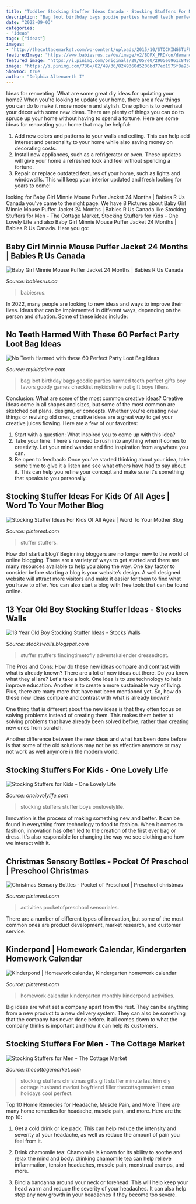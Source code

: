 ```yaml
---
title: "Toddler Stocking Stuffer Ideas Canada - Stocking Stuffers For Men"
description: "Bag loot birthday bags goodie parties harmed teeth perfect gifts boy favors goody games checklist mykidstime put gift boys fillers"
date: "2022-09-03"
categories:
- "ideas"
tags: ["ideas"]
images:
- "http://thecottagemarket.com/wp-content/uploads/2015/10/STOCKINGSTUFFERS-FORMEN-TOWER-1.png"
featuredImage: "https://www.babiesrus.ca/dw/image/v2/BDFX_PRD/on/demandware.static/-/Sites-toys-master-catalog/default/dw13600cd4/images/242A59D1_1.jpg?sw=767&amp;sh=767&amp;sm=fit"
featured_image: "https://i.pinimg.com/originals/29/05/e0/2905e0961c8495a7b1934465eb4f8722.jpg"
image: "https://i.pinimg.com/736x/82/49/36/8249360d5206bd77ed1575f8a93cfc5d.jpg"
ShowToc: true
author: "Delphia Altenwerth I"
---
```



Ideas for renovating: What are some great diy ideas for updating your home?
When you're looking to update your home, there are a few things you can do to make it more modern and stylish. One option is to overhaul your décor with some new ideas. There are plenty of things you can do to spruce up your home without having to spend a fortune. Here are some ideas for renovating your home that may be helpful: 
1. Add new colors and patterns to your walls and ceiling. This can help add interest and personality to your home while also saving money on decorating costs. 
2. Install new appliances, such as a refrigerator or oven. These updates will give your home a refreshed look and feel without spending a fortune. 
3. Repair or replace outdated features of your home, such as lights and windowsills. This will keep your interior updated and fresh looking for years to come! 

	

		
looking for Baby Girl Minnie Mouse Puffer Jacket 24 Months | Babies R Us Canada you've came to the right page. We have 8 Pictures about Baby Girl Minnie Mouse Puffer Jacket 24 Months | Babies R Us Canada like Stocking Stuffers for Men - The Cottage Market, Stocking Stuffers for Kids - One Lovely Life and also Baby Girl Minnie Mouse Puffer Jacket 24 Months | Babies R Us Canada. Here you go:
		
    
## Baby Girl Minnie Mouse Puffer Jacket 24 Months | Babies R Us Canada

<img loading=lazy src="https://www.babiesrus.ca/dw/image/v2/BDFX_PRD/on/demandware.static/-/Sites-toys-master-catalog/default/dw13600cd4/images/242A59D1_1.jpg?sw=767&amp;sh=767&amp;sm=fit" onerror="this.onerror=null;this.src='https://tse2.mm.bing.net/th?id=OIP.ZamVFthFfj4jpXPfKZQlqQHaHa&amp;pid=15.1';" alt="Baby Girl Minnie Mouse Puffer Jacket 24 Months | Babies R Us Canada">

_Source: babiesrus.ca_

>babiesrus. 

	

In 2022, many people are looking to new ideas and ways to improve their lives. Ideas that can be implemented in different ways, depending on the person and situation. Some of these ideas include: 

    
## No Teeth Harmed With These 60 Perfect Party Loot Bag Ideas

<img loading=lazy src="http://www.mykidstime.com/wp-content/uploads/2015/02/Party-Loot-Bag-Ideas.png" onerror="this.onerror=null;this.src='https://tse4.mm.bing.net/th?id=OIP.nggZO2b4sE9PjzyNWB4lwwHaKe&amp;pid=15.1';" alt="No Teeth Harmed with these 60 Perfect Party Loot Bag Ideas">

_Source: mykidstime.com_

>bag loot birthday bags goodie parties harmed teeth perfect gifts boy favors goody games checklist mykidstime put gift boys fillers. 

	

Conclusion: What are some of the most common creative ideas?
Creative ideas come in all shapes and sizes, but some of the most common are sketched out plans, designs, or concepts. Whether you're creating new things or reviving old ones, creative ideas are a great way to get your creative juices flowing. Here are a few of our favorites:
1. Start with a question: What inspired you to come up with this idea?
2. Take your time: There's no need to rush into anything when it comes to creativity. Let your mind wander and find inspiration from anywhere you can.
3. Be open to feedback: Once you've started thinking about your idea, take some time to give it a listen and see what others have had to say about it. This can help you refine your concept and make sure it's something that speaks to you personally.

    
## Stocking Stuffer Ideas For Kids Of All Ages | Word To Your Mother Blog

<img loading=lazy src="https://i.pinimg.com/736x/82/49/36/8249360d5206bd77ed1575f8a93cfc5d.jpg" onerror="this.onerror=null;this.src='https://tse4.mm.bing.net/th?id=OIP.B2Aiw54i7eWKyG9Oi8AGiQHaOj&amp;pid=15.1';" alt="Stocking Stuffer Ideas For Kids Of All Ages | Word To Your Mother Blog">

_Source: pinterest.com_

>stuffer stuffers. 

	

How do I start a blog?
Beginning bloggers are no longer new to the world of online blogging. There are a variety of ways to get started and there are many resources available to help you along the way. One key factor to consider before starting a blog is your website’s design. A well designed website will attract more visitors and make it easier for them to find what you have to offer. You can also start a blog with free tools that can be found online.

    
## 13 Year Old Boy Stocking Stuffer Ideas - Stocks Walls

<img loading=lazy src="https://i.pinimg.com/originals/b7/ab/5d/b7ab5d14d9473d50c21591da78bd6e76.jpg" onerror="this.onerror=null;this.src='https://tse2.mm.bing.net/th?id=OIP.V-L4XtmzHIVDD8JTrNz_awHado&amp;pid=15.1';" alt="13 Year Old Boy Stocking Stuffer Ideas - Stocks Walls">

_Source: stockswalls.blogspot.com_

>stuffer stuffers findingtimetofly adventskalender dressedtoat. 

	

The Pros and Cons: How do these new ideas compare and contrast with what is already known?
There are a lot of new ideas out there. Do you know what they all are? Let's take a look. 
One idea is to use technology to help improve education. Another is to create a more sustainable way of living. Plus, there are many more that have not been mentioned yet. So, how do these new ideas compare and contrast with what is already known?

One thing that is different about the new ideas is that they often focus on solving problems instead of creating them. This makes them better at solving problems that have already been solved before, rather than creating new ones from scratch. 

Another difference between the new ideas and what has been done before is that some of the old solutions may not be as effective anymore or may not work as well anymore in the modern world.

    
## Stocking Stuffers For Kids - One Lovely Life

<img loading=lazy src="http://www.onelovelylife.com/wp-content/uploads/2015/12/sophie-stocking.jpg" onerror="this.onerror=null;this.src='https://tse1.mm.bing.net/th?id=OIP._ZkPoNTH6TAmMAN-NMdYxQHaLY&amp;pid=15.1';" alt="Stocking Stuffers for Kids - One Lovely Life">

_Source: onelovelylife.com_

>stocking stuffers stuffer boys onelovelylife. 

	

Innovation is the process of making something new and better. It can be found in everything from technology to food to fashion. When it comes to fashion, innovation has often led to the creation of the first ever bag or dress. It's also responsible for changing the way we see clothing and how we interact with it.

    
## Christmas Sensory Bottles - Pocket Of Preschool | Preschool Christmas

<img loading=lazy src="https://i.pinimg.com/originals/29/05/e0/2905e0961c8495a7b1934465eb4f8722.jpg" onerror="this.onerror=null;this.src='https://tse2.mm.bing.net/th?id=OIP.v4ritvXDY0vBG5shy-qHTAHaO0&amp;pid=15.1';" alt="Christmas Sensory Bottles - Pocket of Preschool | Preschool christmas">

_Source: pinterest.com_

>activities pocketofpreschool sensoriales. 

	

There are a number of different types of innovation, but some of the most common ones are product development, market research, and customer service.

    
## Kinderpond | Homework Calendar, Kindergarten Homework Calendar

<img loading=lazy src="https://i.pinimg.com/originals/03/d6/1d/03d61d85e4683e713178f2e9d442ac02.png" onerror="this.onerror=null;this.src='https://tse3.mm.bing.net/th?id=OIP.POG-HuvhWwZpARuIY9jQ7AAAAA&amp;pid=15.1';" alt="Kinderpond | Homework calendar, Kindergarten homework calendar">

_Source: pinterest.com_

>homework calendar kindergarten monthly kinderpond activities. 

	

Big ideas are what set a company apart from the rest. They can be anything from a new product to a new delivery system. They can also be something that the company has never done before. It all comes down to what the company thinks is important and how it can help its customers.

    
## Stocking Stuffers For Men - The Cottage Market

<img loading=lazy src="http://thecottagemarket.com/wp-content/uploads/2015/10/STOCKINGSTUFFERS-FORMEN-TOWER-1.png" onerror="this.onerror=null;this.src='https://tse2.mm.bing.net/th?id=OIP.KxV0ZgXmL_HgTVk2pEmRbwHaQS&amp;pid=15.1';" alt="Stocking Stuffers for Men - The Cottage Market">

_Source: thecottagemarket.com_

>stocking stuffers christmas gifts gift stuffer minute last him diy cottage husband market boyfriend filler thecottagemarket xmas holidays cool perfect. 

	

Top 10 Home Remedies for Headache, Muscle Pain, and More
There are many home remedies for headache, muscle pain, and more. Here are the top 10:
1. Get a cold drink or ice pack: This can help reduce the intensity and severity of your headache, as well as reduce the amount of pain you feel from it.

2. Drink chamomile tea: Chamomile is known for its ability to soothe and relax the mind and body. drinking chamomile tea can help relieve inflammation, tension headaches, muscle pain, menstrual cramps, and more.

3. Bind a bandanna around your neck or forehead: This will help keep your head warm and reduce the severity of your headaches. It can also help stop any new growth in your headaches if they become too severe.


